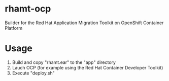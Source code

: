 # rhamt-ocp
Builder for the Red Hat Application Migration Toolkit on OpenShift Container Platform

# Usage

1. Build and copy "rhamt.ear" to the "app" directory
2. Lauch OCP (for example using the Red Hat Container Developer Toolkit)
3. Execute "deploy.sh"
